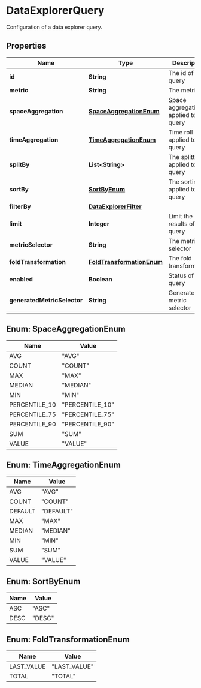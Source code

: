 

# DataExplorerQuery

Configuration of a data explorer query.

## Properties

| Name | Type | Description | Notes |
|------------ | ------------- | ------------- | -------------|
|**id** | **String** | The id of the query |  |
|**metric** | **String** | The metric id |  |
|**spaceAggregation** | [**SpaceAggregationEnum**](#SpaceAggregationEnum) | Space aggregation applied to the query |  |
|**timeAggregation** | [**TimeAggregationEnum**](#TimeAggregationEnum) | Time roll up applied to the query |  |
|**splitBy** | **List&lt;String&gt;** | The splittings applied to the query |  |
|**sortBy** | [**SortByEnum**](#SortByEnum) | The sorting applied to the query |  [optional] |
|**filterBy** | [**DataExplorerFilter**](DataExplorerFilter.md) |  |  |
|**limit** | **Integer** | Limit the results of the query |  [optional] |
|**metricSelector** | **String** | The metric selector |  [optional] |
|**foldTransformation** | [**FoldTransformationEnum**](#FoldTransformationEnum) | The fold transformation |  [optional] |
|**enabled** | **Boolean** | Status of the query |  |
|**generatedMetricSelector** | **String** | Generated metric selector |  [optional] |



## Enum: SpaceAggregationEnum

| Name | Value |
|---- | -----|
| AVG | &quot;AVG&quot; |
| COUNT | &quot;COUNT&quot; |
| MAX | &quot;MAX&quot; |
| MEDIAN | &quot;MEDIAN&quot; |
| MIN | &quot;MIN&quot; |
| PERCENTILE_10 | &quot;PERCENTILE_10&quot; |
| PERCENTILE_75 | &quot;PERCENTILE_75&quot; |
| PERCENTILE_90 | &quot;PERCENTILE_90&quot; |
| SUM | &quot;SUM&quot; |
| VALUE | &quot;VALUE&quot; |



## Enum: TimeAggregationEnum

| Name | Value |
|---- | -----|
| AVG | &quot;AVG&quot; |
| COUNT | &quot;COUNT&quot; |
| DEFAULT | &quot;DEFAULT&quot; |
| MAX | &quot;MAX&quot; |
| MEDIAN | &quot;MEDIAN&quot; |
| MIN | &quot;MIN&quot; |
| SUM | &quot;SUM&quot; |
| VALUE | &quot;VALUE&quot; |



## Enum: SortByEnum

| Name | Value |
|---- | -----|
| ASC | &quot;ASC&quot; |
| DESC | &quot;DESC&quot; |



## Enum: FoldTransformationEnum

| Name | Value |
|---- | -----|
| LAST_VALUE | &quot;LAST_VALUE&quot; |
| TOTAL | &quot;TOTAL&quot; |



